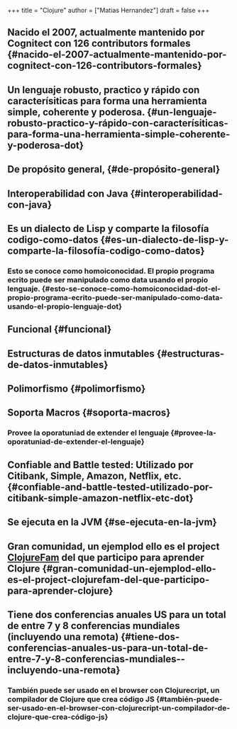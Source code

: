 +++
title = "Clojure"
author = ["Matias Hernandez"]
draft = false
+++

## Nacido el 2007, actualmente mantenido por Cognitect con 126 contributors formales {#nacido-el-2007-actualmente-mantenido-por-cognitect-con-126-contributors-formales}


## Un lenguaje robusto, practico y rápido con caracterísiticas para forma una herramienta simple, coherente y poderosa. {#un-lenguaje-robusto-practico-y-rápido-con-caracterísiticas-para-forma-una-herramienta-simple-coherente-y-poderosa-dot}


## De propósito general, {#de-propósito-general}


## Interoperabilidad con Java {#interoperabilidad-con-java}


## Es un dialecto de Lisp y comparte la filosofía codigo-como-datos {#es-un-dialecto-de-lisp-y-comparte-la-filosofía-codigo-como-datos}


### Esto se conoce como homoiconocidad. El propio programa ecrito puede ser manipulado como data usando el propio lenguaje. {#esto-se-conoce-como-homoiconocidad-dot-el-propio-programa-ecrito-puede-ser-manipulado-como-data-usando-el-propio-lenguaje-dot}


## Funcional {#funcional}


## Estructuras de datos inmutables {#estructuras-de-datos-inmutables}


## Polimorfismo {#polimorfismo}


## Soporta Macros {#soporta-macros}


### Provee la oporatuniad de extender el lenguaje {#provee-la-oporatuniad-de-extender-el-lenguaje}


## Confiable and Battle tested: Utilizado por Citibank, Simple, Amazon, Netflix, etc. {#confiable-and-battle-tested-utilizado-por-citibank-simple-amazon-netflix-etc-dot}


## Se ejecuta en la JVM {#se-ejecuta-en-la-jvm}


## Gran comunidad, un ejemplod ello es el project [ClojureFam](https://github.com/athensresearch/ClojureFam) del que participo para aprender Clojure {#gran-comunidad-un-ejemplod-ello-es-el-project-clojurefam-del-que-participo-para-aprender-clojure}


## Tiene dos conferencias anuales US para un total de entre 7 y 8 conferencias mundiales (incluyendo una remota) {#tiene-dos-conferencias-anuales-us-para-un-total-de-entre-7-y-8-conferencias-mundiales--incluyendo-una-remota}


### También puede ser usado en el browser con Clojurecript, un compilador de Clojure que crea código JS {#también-puede-ser-usado-en-el-browser-con-clojurecript-un-compilador-de-clojure-que-crea-código-js}
